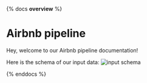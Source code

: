 {% docs __overview__ %}
# Airbnb pipeline

Hey, welcome to our Airbnb pipeline documentation!

Here is the schema of our input data:
![input schema](./assets/input_schema.png)

{% enddocs %}